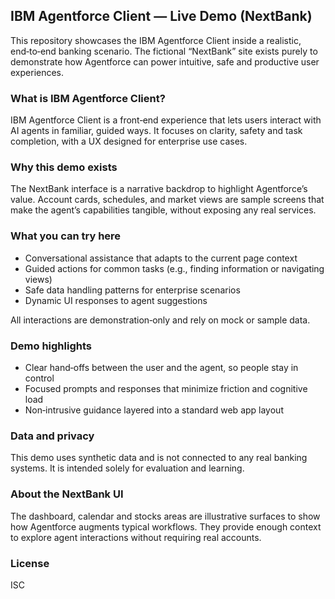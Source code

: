## IBM Agentforce Client — Live Demo (NextBank)

This repository showcases the IBM Agentforce Client inside a realistic, end‑to‑end banking scenario. The fictional “NextBank” site exists purely to demonstrate how Agentforce can power intuitive, safe and productive user experiences.

### What is IBM Agentforce Client?

IBM Agentforce Client is a front‑end experience that lets users interact with AI agents in familiar, guided ways. It focuses on clarity, safety and task completion, with a UX designed for enterprise use cases.

### Why this demo exists

The NextBank interface is a narrative backdrop to highlight Agentforce’s value. Account cards, schedules, and market views are sample screens that make the agent’s capabilities tangible, without exposing any real services.

### What you can try here

- Conversational assistance that adapts to the current page context
- Guided actions for common tasks (e.g., finding information or navigating views)
- Safe data handling patterns for enterprise scenarios
- Dynamic UI responses to agent suggestions

All interactions are demonstration‑only and rely on mock or sample data.

### Demo highlights

- Clear hand‑offs between the user and the agent, so people stay in control
- Focused prompts and responses that minimize friction and cognitive load
- Non‑intrusive guidance layered into a standard web app layout

### Data and privacy

This demo uses synthetic data and is not connected to any real banking systems. It is intended solely for evaluation and learning.

### About the NextBank UI

The dashboard, calendar and stocks areas are illustrative surfaces to show how Agentforce augments typical workflows. They provide enough context to explore agent interactions without requiring real accounts.

### License

ISC



